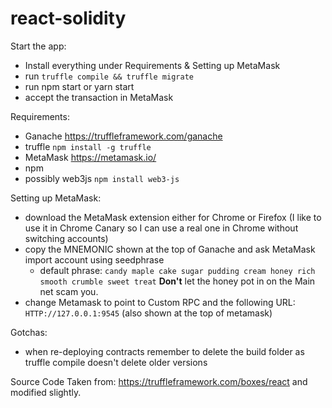 # react-solidity

Start the app:
- Install everything under Requirements & Setting up MetaMask
- run `truffle compile && truffle migrate`
- run npm start or yarn start
- accept the transaction in MetaMask

Requirements: 
- Ganache https://truffleframework.com/ganache
- truffle `npm install -g truffle`
- MetaMask https://metamask.io/
- npm
- possibly web3js `npm install web3-js`

Setting up MetaMask:
- download the MetaMask extension either for Chrome or Firefox (I like to use it in Chrome Canary so I can use a real one in Chrome without switching accounts)
- copy the MNEMONIC shown at the top of Ganache and ask MetaMask import account using seedphrase
    - default phrase: `candy maple cake sugar pudding cream honey rich smooth crumble sweet treat` **Don't** let the honey pot in on the Main net scam you.
- change Metamask to point to Custom RPC and the following URL: `HTTP://127.0.0.1:9545` (also shown at the top of metamask)
    
Gotchas:
- when re-deploying contracts remember to delete the build folder as truffle compile doesn't delete older versions

Source Code Taken from: https://truffleframework.com/boxes/react and modified slightly.